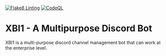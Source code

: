 [![Flake8 Linting](https://github.com/programmer-666/xbi1/actions/workflows/flake8py.yml/badge.svg)](https://github.com/programmer-666/xbi1/actions/workflows/flake8py.yml)
[![CodeQL](https://github.com/programmer-666/xbi1/actions/workflows/codeql.yml/badge.svg)](https://github.com/programmer-666/xbi1/actions/workflows/codeql.yml)
# XBI1 - A Multipurpose Discord Bot
XBI1 is a multi-purpose discord channel management bot that can work at the enterprise level.
